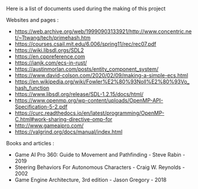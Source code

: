 Here is a list of documents used during the making of this project

Websites and pages :

- <https://web.archive.org/web/19990903133921/http://www.concentric.net/~Ttwang/tech/primehash.htm>
- <https://courses.csail.mit.edu/6.006/spring11/rec/rec07.pdf>
- <https://wiki.libsdl.orgs/SDL2>
- <https://en.cppreference.com>
- <https://ianjk.com/ecs-in-rust/>
- <https://austinmorlan.com/posts/entity_component_system/>
- <https://www.david-colson.com/2020/02/09/making-a-simple-ecs.html>
- <https://en.wikipedia.org/wiki/Fowler%E2%80%93Noll%E2%80%93Vo_hash_function>
- <https://www.libsdl.org/release/SDL-1.2.15/docs/html/>
- <https://www.openmp.org/wp-content/uploads/OpenMP-API-Specification-5-2.pdf>
- <https://curc.readthedocs.io/en/latest/programming/OpenMP-C.html#work-sharing-directive-omp-for>
- <http://www.gameaipro.com/>
- <https://valgrind.org/docs/manual/index.html>

Books and articles :

- Game AI Pro 360: Guide to Movement and Pathfinding - Steve Rabin - 2019
- Steering Behaviors For Autonomous Characters - Craig W. Reynolds - 2002
- Game Engine Architecture, 3rd edition - Jason Gregory - 2018

